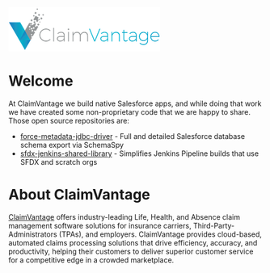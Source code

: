 ![ClaimVanage Logo](ClaimVantageLogo300.png)

# Welcome

At ClaimVantage we build native Salesforce apps, and while doing that work we have created some non-proprietary code
that we are happy to share. Those open source repositories are:

* [force-metadata-jdbc-driver](https://claimvantage.github.io/force-metadata-jdbc-driver/) - Full and detailed Salesforce database schema export via SchemaSpy
* [sfdx-jenkins-shared-library](https://claimvantage.github.io/sfdx-jenkins-shared-library/) - Simplifies Jenkins Pipeline builds that use SFDX and scratch orgs

# About ClaimVantage
[ClaimVantage](https://claimvantage.com/) offers industry-leading Life, Health, and Absence claim management software solutions for insurance carriers, Third-Party-Administrators (TPAs), and employers. ClaimVantage provides cloud-based, automated claims processing solutions that drive efficiency, accuracy, and productivity, helping their customers to deliver superior customer service for a competitive edge in a crowded marketplace.
